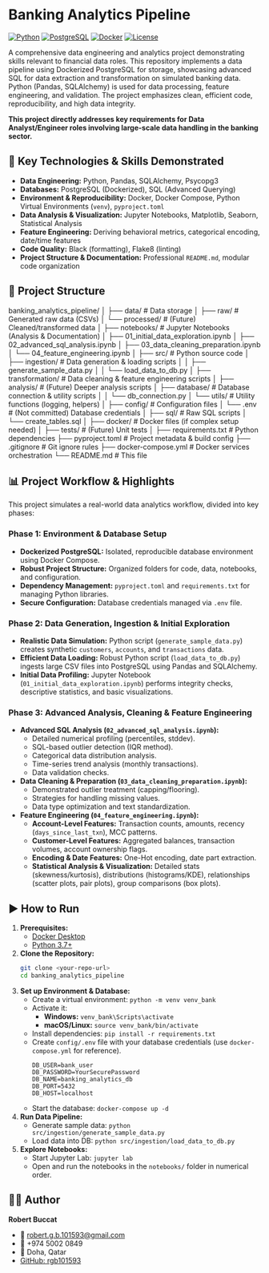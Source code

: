 # Banking Analytics Pipeline

[![Python](https://img.shields.io/badge/Python-3.7%2B-blue)](https://www.python.org/)
[![PostgreSQL](https://img.shields.io/badge/PostgreSQL-15%2B-blue)](https://www.postgresql.org/)
[![Docker](https://img.shields.io/badge/Docker-Enabled-blue)](https://www.docker.com/)
[![License](https://img.shields.io/badge/License-MIT-green.svg)](https://opensource.org/licenses/MIT)

A comprehensive data engineering and analytics project demonstrating skills relevant to financial data roles. This repository implements a data pipeline using Dockerized PostgreSQL for storage, showcasing advanced SQL for data extraction and transformation on simulated banking data. Python (Pandas, SQLAlchemy) is used for data processing, feature engineering, and validation. The project emphasizes clean, efficient code, reproducibility, and high data integrity.

**This project directly addresses key requirements for Data Analyst/Engineer roles involving large-scale data handling in the banking sector.**

## 🚀 Key Technologies & Skills Demonstrated

*   **Data Engineering:** Python, Pandas, SQLAlchemy, Psycopg3
*   **Databases:** PostgreSQL (Dockerized), SQL (Advanced Querying)
*   **Environment & Reproducibility:** Docker, Docker Compose, Python Virtual Environments (`venv`), `pyproject.toml`
*   **Data Analysis & Visualization:** Jupyter Notebooks, Matplotlib, Seaborn, Statistical Analysis
*   **Feature Engineering:** Deriving behavioral metrics, categorical encoding, date/time features
*   **Code Quality:** Black (formatting), Flake8 (linting)
*   **Project Structure & Documentation:** Professional `README.md`, modular code organization

## 📁 Project Structure
banking_analytics_pipeline/
│
├── data/ # Data storage
│ ├── raw/ # Generated raw data (CSVs)
│ └── processed/ # (Future) Cleaned/transformed data
│
├── notebooks/ # Jupyter Notebooks (Analysis & Documentation)
│ ├── 01_initial_data_exploration.ipynb
│ ├── 02_advanced_sql_analysis.ipynb
│ ├── 03_data_cleaning_preparation.ipynb
│ └── 04_feature_engineering.ipynb
│
├── src/ # Python source code
│ ├── ingestion/ # Data generation & loading scripts
│ │ ├── generate_sample_data.py
│ │ └── load_data_to_db.py
│ ├── transformation/ # Data cleaning & feature engineering scripts
│ ├── analysis/ # (Future) Deeper analysis scripts
│ ├── database/ # Database connection & utility scripts
│ │ └── db_connection.py
│ └── utils/ # Utility functions (logging, helpers)
│
├── config/ # Configuration files
│ └── .env # (Not committed) Database credentials
│
├── sql/ # Raw SQL scripts
│ └── create_tables.sql
│
├── docker/ # Docker files (if complex setup needed)
│
├── tests/ # (Future) Unit tests
│
├── requirements.txt # Python dependencies
├── pyproject.toml # Project metadata & build config
├── .gitignore # Git ignore rules
├── docker-compose.yml # Docker services orchestration
└── README.md # This file


## 📊 Project Workflow & Highlights

This project simulates a real-world data analytics workflow, divided into key phases:

### Phase 1: Environment & Database Setup

*   **Dockerized PostgreSQL:** Isolated, reproducible database environment using Docker Compose.
*   **Robust Project Structure:** Organized folders for code, data, notebooks, and configuration.
*   **Dependency Management:** `pyproject.toml` and `requirements.txt` for managing Python libraries.
*   **Secure Configuration:** Database credentials managed via `.env` file.

### Phase 2: Data Generation, Ingestion & Initial Exploration

*   **Realistic Data Simulation:** Python script (`generate_sample_data.py`) creates synthetic `customers`, `accounts`, and `transactions` data.
*   **Efficient Data Loading:** Robust Python script (`load_data_to_db.py`) ingests large CSV files into PostgreSQL using Pandas and SQLAlchemy.
*   **Initial Data Profiling:** Jupyter Notebook (`01_initial_data_exploration.ipynb`) performs integrity checks, descriptive statistics, and basic visualizations.

### Phase 3: Advanced Analysis, Cleaning & Feature Engineering

*   **Advanced SQL Analysis (`02_advanced_sql_analysis.ipynb`):**
    *   Detailed numerical profiling (percentiles, stddev).
    *   SQL-based outlier detection (IQR method).
    *   Categorical data distribution analysis.
    *   Time-series trend analysis (monthly transactions).
    *   Data validation checks.
*   **Data Cleaning & Preparation (`03_data_cleaning_preparation.ipynb`):**
    *   Demonstrated outlier treatment (capping/flooring).
    *   Strategies for handling missing values.
    *   Data type optimization and text standardization.
*   **Feature Engineering (`04_feature_engineering.ipynb`):**
    *   **Account-Level Features:** Transaction counts, amounts, recency (`days_since_last_txn`), MCC patterns.
    *   **Customer-Level Features:** Aggregated balances, transaction volumes, account ownership flags.
    *   **Encoding & Date Features:** One-Hot encoding, date part extraction.
    *   **Statistical Analysis & Visualization:** Detailed stats (skewness/kurtosis), distributions (histograms/KDE), relationships (scatter plots, pair plots), group comparisons (box plots).

## ▶️ How to Run

1.  **Prerequisites:**
    *   [Docker Desktop](https://www.docker.com/products/docker-desktop/)
    *   [Python 3.7+](https://www.python.org/downloads/)
2.  **Clone the Repository:**
    ```bash
    git clone <your-repo-url>
    cd banking_analytics_pipeline
    ```
3.  **Set up Environment & Database:**
    *   Create a virtual environment: `python -m venv venv_bank`
    *   Activate it:
        *   **Windows:** `venv_bank\Scripts\activate`
        *   **macOS/Linux:** `source venv_bank/bin/activate`
    *   Install dependencies: `pip install -r requirements.txt`
    *   Create `config/.env` file with your database credentials (use `docker-compose.yml` for reference).
        ```
        DB_USER=bank_user
        DB_PASSWORD=YourSecurePassword
        DB_NAME=banking_analytics_db
        DB_PORT=5432
        DB_HOST=localhost
        ```
    *   Start the database: `docker-compose up -d`
4.  **Run Data Pipeline:**
    *   Generate sample data: `python src/ingestion/generate_sample_data.py`
    *   Load data into DB: `python src/ingestion/load_data_to_db.py`
5.  **Explore Notebooks:**
    *   Start Jupyter Lab: `jupyter lab`
    *   Open and run the notebooks in the `notebooks/` folder in numerical order.

## 👨‍💻 Author

**Robert Buccat**

*   📧 robert.g.b.101593@gmail.com
*   📱 +974 5002 0849
*   📍 Doha, Qatar
*   [GitHub: rgb101593](https://github.com/rgb101593)
